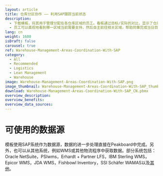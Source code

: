 ```yaml
---
layout: article
title: 仓库分区协作 —— 利用SAP跟踪当前状态
description: 
  - 下载模板，将其用于管理分配在各仓库区域的员工。看板通过目标/实际的对比，显示了仓库各区域员工目前的订单完成状态，以及他们实际应该达到的目标。
  - 员工可以直观地看到哪一区域当前需要支持，然后自主前往相关区域，帮助同事完成当日目标。马上优化您的物流进程——因为只有了解情况的员工才能作出明智的决定！
lang: cn
weight: 1600
isDraft: false
carousel: true
ref: Warehouse-Management-Areas-Coordination-With-SAP
category:
  - All
  - Recommended
  - Logistics
  - Lean Management
  - Warehouse
image: Warehouse-Management-Areas-Coordination-With-SAP.png
image_thumbnail: Warehouse-Management-Areas-Coordination-With-SAP_thumbnail.png
download: Warehouse-Management-Areas-Coordination-With-SAP_CN.pbmx
overview_description:
overview_benefits:
overview_data_sources:
---
```

# 可使用的数据源
模板使用SAP系统作为数据源，数据的进一步处理直接在Peakboard中完成。另外，也可以从其他系统，例如WMS或其他物流程序中获取数据。部分系统包括：Oracle NetSuite，PSIwms，Erhardt + Partner LFS，IBM Sterling WMS，Epicor WMS，JDA WMS，Fishbowl Inventory，SSI Schäfer WAMAS以及[其他](https://peakboard.com/schnittstellen/)。
